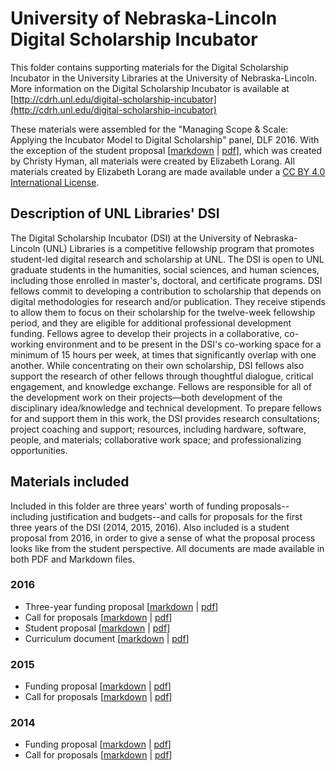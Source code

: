# University of Nebraska-Lincoln Digital Scholarship Incubator
This folder contains supporting materials for the Digital Scholarship Incubator in the University Libraries at the University of Nebraska-Lincoln. More information on the Digital Scholarship Incubator is available at [http://cdrh.unl.edu/digital-scholarship-incubator](http://cdrh.unl.edu/digital-scholarship-incubator)

These materials were assembled for the "Managing Scope & Scale: Applying the Incubator Model to Digital Scholarship" panel, DLF 2016. With the exception of the student proposal [[markdown](https://github.com/ADHOLibDH/ds.incubators/blob/master/UNL/2016-student-proposal.md) | [pdf](https://github.com/ADHOLibDH/ds.incubators/blob/master/UNL/2016-student-proposal.pdf)], which was created by Christy Hyman, all materials were created by Elizabeth Lorang. All materials created by Elizabeth Lorang are made available under a [CC BY 4.0 International License](https://creativecommons.org/licenses/by/4.0/).

## Description of UNL Libraries' DSI
The Digital Scholarship Incubator (DSI) at the University of Nebraska-Lincoln (UNL) Libraries is a competitive fellowship program that promotes student-led digital research and scholarship at UNL. The DSI is open to UNL graduate students in the humanities, social sciences, and human sciences, including those enrolled in master's, doctoral, and certificate programs. DSI fellows commit to developing a contribution to scholarship that depends on digital methodologies for research and/or publication. They receive stipends to allow them to focus on their scholarship for the twelve-week fellowship period, and they are eligible for additional professional development funding. Fellows agree to develop their projects in a collaborative, co-working environment and to be present in the DSI's co-working space for a minimum of 15 hours per week, at times that significantly overlap with one another. While concentrating on their own scholarship, DSI fellows also support the research of other fellows through thoughtful dialogue, critical engagement, and knowledge exchange. Fellows are responsible for all of the development work on their projects—both development of the disciplinary idea/knowledge and technical development. To prepare fellows for and support them in this work, the DSI provides research consultations; project coaching and support; resources, including hardware, software, people, and materials; collaborative work space; and professionalizing opportunities.

## Materials included
Included in this folder are three years' worth of funding proposals--including justification and budgets--and calls for proposals for the first three years of the DSI (2014, 2015, 2016). Also included is a student proposal from 2016, in order to give a sense of what the proposal process looks like from the student perspective. All documents are made available in both PDF and Markdown files.

### 2016
* Three-year funding proposal [[markdown](https://github.com/ADHOLibDH/ds.incubators/blob/master/UNL/2016-2018-funding-proposal.md) | [pdf](https://github.com/ADHOLibDH/ds.incubators/blob/master/UNL/2016-2018-funding-proposal.pdf)]
* Call for proposals [[markdown](https://github.com/ADHOLibDH/ds.incubators/blob/master/UNL/2016-call-for-proposals.md) | [pdf](https://github.com/ADHOLibDH/ds.incubators/blob/master/UNL/2016-call-for-proposals.pdf)]
* Student proposal [[markdown](https://github.com/ADHOLibDH/ds.incubators/blob/master/UNL/2016-student-proposal.md) | [pdf](https://github.com/ADHOLibDH/ds.incubators/blob/master/UNL/2016-student-proposal.pdf)]
* Curriculum document [[markdown](https://github.com/ADHOLibDH/ds.incubators/blob/master/UNL/curriculum.md) | [pdf](https://github.com/ADHOLibDH/ds.incubators/blob/master/UNL/curriculum.pdf)]

### 2015
* Funding proposal [[markdown](https://github.com/ADHOLibDH/ds.incubators/blob/master/UNL/2015-funding-proposal.md) | [pdf](https://github.com/ADHOLibDH/ds.incubators/blob/master/UNL/2015-funding-proposal.pdf)]
* Call for proposals [[markdown](https://github.com/ADHOLibDH/ds.incubators/blob/master/UNL/2015-call-for-proposals.md) | [pdf](https://github.com/ADHOLibDH/ds.incubators/blob/master/UNL/2015-call-for-proposals.pdf)]

### 2014
* Funding proposal [[markdown](https://github.com/ADHOLibDH/ds.incubators/blob/master/UNL/2014-funding-proposal.md) | [pdf](https://github.com/ADHOLibDH/ds.incubators/blob/master/UNL/2014-funding-proposal.pdf)]
* Call for proposals [[markdown](https://github.com/ADHOLibDH/ds.incubators/blob/master/UNL/2014-call-for-proposals.md) | [pdf](https://github.com/ADHOLibDH/ds.incubators/blob/master/UNL/2014-call-for-proposals.pdf)]
